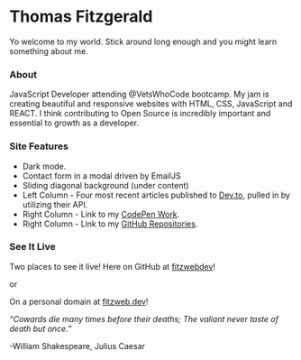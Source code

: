 # Thomas Fitzgerald

Yo welcome to my world. Stick around long enough and you might learn something about me. 

### About
JavaScript Developer attending @VetsWhoCode bootcamp. My jam is creating beautiful and responsive websites with HTML, CSS, JavaScript and REACT. I think contributing to Open Source is incredibly important and essential to growth as a developer. 

### Site Features
+ Dark mode. 
+ Contact form in a modal driven by EmailJS
+ Sliding diagonal background (under content)
+ Left Column - Four most recent articles published to [Dev.to](https://dev.to/fitzwebdev), pulled in by utilizing their API. 
+ Right Column - Link to my [CodePen Work](https://codepen.io/fitzwebdev).
+ Right Column - Link to my [GitHub Repositories](https://github.com/fitzwebdev?tab=repositories).

### See It Live
Two places to see it live! 
Here on GitHub at [fitzwebdev](https://fitzwebdev.github.io/)!

or

On a personal domain at [fitzweb.dev](https://fitzweb.dev/)!




*“Cowards die many times before their deaths; The valiant never taste of death but once.”*

-William Shakespeare, Julius Caesar
